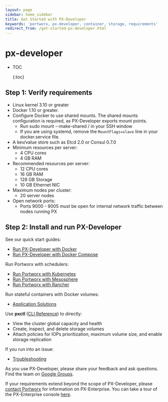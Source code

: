 ```yaml
---
layout: page
sidebar: home_sidebar
title: Get Started with PX-Developer
keywords: 'portworx, px-developer, container, storage, requirements'
redirect_from: /get-started-px-developer.html
---
```


# px-developer

* TOC

  {:toc}

## Step 1: Verify requirements

* Linux kernel 3.10 or greater
* Docker 1.10 or greater.
* Configure Docker to use shared mounts.  The shared mounts configuration is required, as PX-Developer exports mount points.
  * Run sudo mount --make-shared / in your SSH window
  * If you are using systemd, remove the `MountFlags=slave` line in your docker.service file.
* A kev/value store such as Etcd 2.0 or Consul 0.7.0
* Minimum resources per server:
  * 4 CPU cores
  * 4 GB RAM
* Recommended resources per server:
  * 12 CPU cores
  * 16 GB RAM
  * 128 GB Storage
  * 10 GB Ethernet NIC
* Maximum nodes per cluster:
  * 20 server nodes
* Open network ports:
  * Ports 9000 - 9005 must be open for internal network traffic between nodes running PX

## Step 2: Install and run PX-Developer

See our quick start guides:

* [Run PX-Developer with Docker](https://github.com/venkatpx/px-docs/tree/3f39ba94d6d6d91385dcd6792eb6da61d0016b4d/install/docker.html)
* [Run PX-Developer with Docker Compose](https://github.com/venkatpx/px-docs/tree/3f39ba94d6d6d91385dcd6792eb6da61d0016b4d/install/docker-compose.html)

Run Portworx with schedulers:

* [Run Portworx with Kubernetes](https://github.com/venkatpx/px-docs/tree/3f39ba94d6d6d91385dcd6792eb6da61d0016b4d/scheduler/kubernetes/install.html)
* [Run Portworx with Mesosphere](https://github.com/venkatpx/px-docs/tree/3f39ba94d6d6d91385dcd6792eb6da61d0016b4d/scheduler/mesosphere-dcos/install.html)
* [Run Portworx with Rancher](https://github.com/venkatpx/px-docs/tree/3f39ba94d6d6d91385dcd6792eb6da61d0016b4d/scheduler/rancher.html)

Run stateful containers with Docker volumes:

* [Application Solutions](https://github.com/venkatpx/px-docs/tree/3f39ba94d6d6d91385dcd6792eb6da61d0016b4d/application-solutions.html)

Use **pxctl** \([CLI Reference](https://github.com/venkatpx/px-docs/tree/3f39ba94d6d6d91385dcd6792eb6da61d0016b4d/control/cli.html)\) to directly:

* View the cluster global capacity and health
* Create, inspect, and delete storage volumes
* Attach policies for IOPs prioritization, maximum volume size, and enable storage replication

If you run into an issue:

* [Troubleshooting](https://github.com/venkatpx/px-docs/tree/3f39ba94d6d6d91385dcd6792eb6da61d0016b4d/knowledgebase/troubleshooting.html)

As you use PX-Developer, please share your feedback and ask questions. Find the team on [Google Groups](https://groups.google.com/forum/#!forum/portworx).

If your requirements extend beyond the scope of PX-Developer, please [contact Portworx](http://portworx.com/contact-us/) for information on PX-Enterprise. You can take a tour of the PX-Enterprise console [here](https://github.com/venkatpx/px-docs/tree/3f39ba94d6d6d91385dcd6792eb6da61d0016b4d/getting-started/px-enterprise.html#step-3-take-a-tour-of-the-px-enterprise-web-console).

